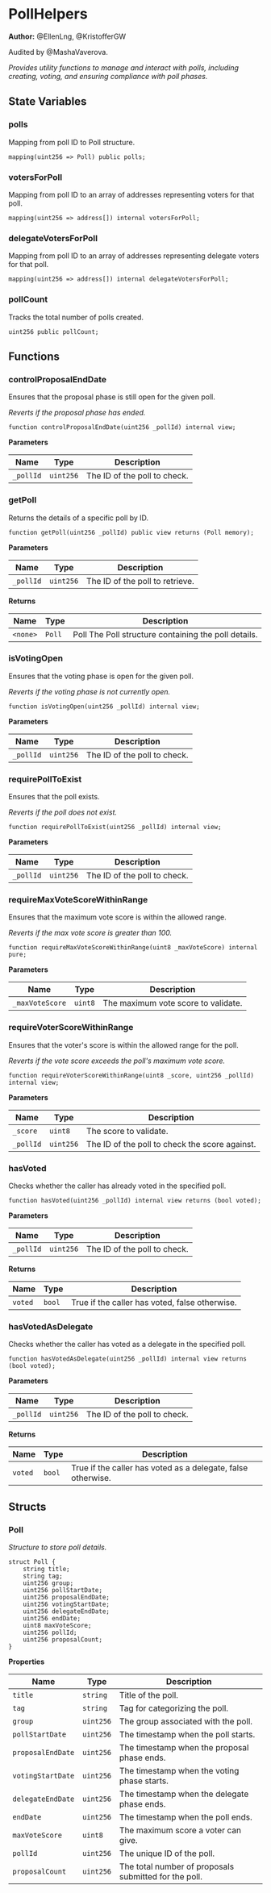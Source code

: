 # PollHelpers
**Author:**
@EllenLng, @KristofferGW

Audited by @MashaVaverova.

*Provides utility functions to manage and interact with polls, including creating, voting, and ensuring compliance with poll phases.*


## State Variables
### polls
Mapping from poll ID to Poll structure.


```solidity
mapping(uint256 => Poll) public polls;
```


### votersForPoll
Mapping from poll ID to an array of addresses representing voters for that poll.


```solidity
mapping(uint256 => address[]) internal votersForPoll;
```


### delegateVotersForPoll
Mapping from poll ID to an array of addresses representing delegate voters for that poll.


```solidity
mapping(uint256 => address[]) internal delegateVotersForPoll;
```


### pollCount
Tracks the total number of polls created.


```solidity
uint256 public pollCount;
```


## Functions
### controlProposalEndDate

Ensures that the proposal phase is still open for the given poll.

*Reverts if the proposal phase has ended.*


```solidity
function controlProposalEndDate(uint256 _pollId) internal view;
```
**Parameters**

|Name|Type|Description|
|----|----|-----------|
|`_pollId`|`uint256`|The ID of the poll to check.|


### getPoll

Returns the details of a specific poll by ID.


```solidity
function getPoll(uint256 _pollId) public view returns (Poll memory);
```
**Parameters**

|Name|Type|Description|
|----|----|-----------|
|`_pollId`|`uint256`|The ID of the poll to retrieve.|

**Returns**

|Name|Type|Description|
|----|----|-----------|
|`<none>`|`Poll`|Poll The Poll structure containing the poll details.|


### isVotingOpen

Ensures that the voting phase is open for the given poll.

*Reverts if the voting phase is not currently open.*


```solidity
function isVotingOpen(uint256 _pollId) internal view;
```
**Parameters**

|Name|Type|Description|
|----|----|-----------|
|`_pollId`|`uint256`|The ID of the poll to check.|


### requirePollToExist

Ensures that the poll exists.

*Reverts if the poll does not exist.*


```solidity
function requirePollToExist(uint256 _pollId) internal view;
```
**Parameters**

|Name|Type|Description|
|----|----|-----------|
|`_pollId`|`uint256`|The ID of the poll to check.|


### requireMaxVoteScoreWithinRange

Ensures that the maximum vote score is within the allowed range.

*Reverts if the max vote score is greater than 100.*


```solidity
function requireMaxVoteScoreWithinRange(uint8 _maxVoteScore) internal pure;
```
**Parameters**

|Name|Type|Description|
|----|----|-----------|
|`_maxVoteScore`|`uint8`|The maximum vote score to validate.|


### requireVoterScoreWithinRange

Ensures that the voter's score is within the allowed range for the poll.

*Reverts if the vote score exceeds the poll's maximum vote score.*


```solidity
function requireVoterScoreWithinRange(uint8 _score, uint256 _pollId) internal view;
```
**Parameters**

|Name|Type|Description|
|----|----|-----------|
|`_score`|`uint8`|The score to validate.|
|`_pollId`|`uint256`|The ID of the poll to check the score against.|


### hasVoted

Checks whether the caller has already voted in the specified poll.


```solidity
function hasVoted(uint256 _pollId) internal view returns (bool voted);
```
**Parameters**

|Name|Type|Description|
|----|----|-----------|
|`_pollId`|`uint256`|The ID of the poll to check.|

**Returns**

|Name|Type|Description|
|----|----|-----------|
|`voted`|`bool`|True if the caller has voted, false otherwise.|


### hasVotedAsDelegate

Checks whether the caller has voted as a delegate in the specified poll.


```solidity
function hasVotedAsDelegate(uint256 _pollId) internal view returns (bool voted);
```
**Parameters**

|Name|Type|Description|
|----|----|-----------|
|`_pollId`|`uint256`|The ID of the poll to check.|

**Returns**

|Name|Type|Description|
|----|----|-----------|
|`voted`|`bool`|True if the caller has voted as a delegate, false otherwise.|


## Structs
### Poll
*Structure to store poll details.*


```solidity
struct Poll {
    string title;
    string tag;
    uint256 group;
    uint256 pollStartDate;
    uint256 proposalEndDate;
    uint256 votingStartDate;
    uint256 delegateEndDate;
    uint256 endDate;
    uint8 maxVoteScore;
    uint256 pollId;
    uint256 proposalCount;
}
```

**Properties**

|Name|Type|Description|
|----|----|-----------|
|`title`|`string`|Title of the poll.|
|`tag`|`string`|Tag for categorizing the poll.|
|`group`|`uint256`|The group associated with the poll.|
|`pollStartDate`|`uint256`|The timestamp when the poll starts.|
|`proposalEndDate`|`uint256`|The timestamp when the proposal phase ends.|
|`votingStartDate`|`uint256`|The timestamp when the voting phase starts.|
|`delegateEndDate`|`uint256`|The timestamp when the delegate phase ends.|
|`endDate`|`uint256`|The timestamp when the poll ends.|
|`maxVoteScore`|`uint8`|The maximum score a voter can give.|
|`pollId`|`uint256`|The unique ID of the poll.|
|`proposalCount`|`uint256`|The total number of proposals submitted for the poll.|

